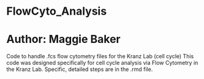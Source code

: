 # FlowCyto_Analysis
# Author: Maggie Baker
Code to handle .fcs flow cytometry files for the Kranz Lab (cell cycle)
This code was designed specifically for cell cycle analysis via Flow Cytometry in the Kranz Lab. Specific, detailed steps are in the .rmd file. 
